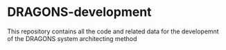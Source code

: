 # DRAGONS-development
 This repository contains all the code and related data for the developemnt of the DRAGONS system architecting method
